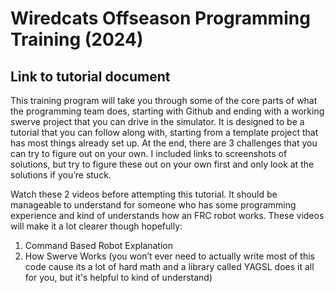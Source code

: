 # Wiredcats Offseason Programming Training (2024)

## Link to tutorial document
 
This training program will take you through some of the core parts of what the programming team does, starting with Github and ending with a working swerve project that you can drive in the simulator. It is designed to be a tutorial that you can follow along with, starting from a template project that has most things already set up. At the end, there are 3 challenges that you can try to figure out on your own. I included links to screenshots of solutions, but try to figure these out on your own first and only look at the solutions if you’re stuck.

Watch these 2 videos before attempting this tutorial. It should be manageable to understand for someone who has some programming experience and kind of understands how an FRC robot works. These videos will make it a lot clearer though hopefully:

1. Command Based Robot Explanation
2. How Swerve Works (you won’t ever need to actually write most of this code cause its a lot of hard math and a library called YAGSL does it all for you, but it's helpful to kind of understand)


